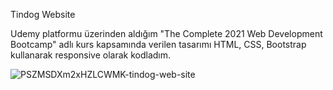 Tindog Website

Udemy platformu üzerinden aldığım "The Complete 2021 Web Development Bootcamp" adlı kurs kapsamında verilen tasarımı HTML, CSS, Bootstrap kullanarak responsive olarak kodladım.

![PSZMSDXm2xHZLCWMK-tindog-web-site](https://user-images.githubusercontent.com/65050139/178926757-11c6e04a-78f8-4b44-bf91-ea860876e021.png)

